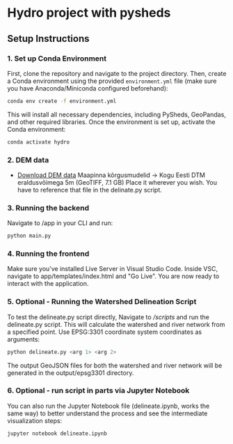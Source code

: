 # Hydro project with pysheds #

## Setup Instructions ##

### 1. Set up Conda Environment ###
First, clone the repository and navigate to the project directory. Then, create a Conda environment using the provided `environment.yml` file (make sure you have Anaconda/Miniconda configured beforehand):

```bash
conda env create -f environment.yml
```
This will install all necessary dependencies, including PySheds, GeoPandas, and other required libraries.
Once the environment is set up, activate the Conda environment:

```bash
conda activate hydro
```


### 2. DEM data ###
- [Download DEM data](https://geoportaal.maaamet.ee/est/Ruumiandmed/Korgusandmed/Laadi-korgusandmed-alla-p614.html) 
Maapinna kõrgusmudelid -> Kogu Eesti DTM eraldusvõimega 5m (GeoTIFF, 7.1 GB)
Place it wherever you wish. You have to reference that file in the delinate.py script.


### 3. Running the backend ###
Navigate to /app in your CLI and run:
```bash
python main.py
```


### 4. Running the frontend ###
Make sure you've installed Live Server in Visual Studio Code. 
Inside VSC, navigate to app/templates/index.html and "Go Live".
You are now ready to interact with the application.


### 5. Optional - Running the Watershed Delineation Script ###
To test the delineate.py script directly, Navigate to _/scripts_ and run the delineate.py script. This will calculate the watershed and river network from a specified point. Use EPSG:3301 coordinate system coordinates as arguments:

```bash
python delineate.py <arg 1> <arg 2>
```
The output GeoJSON files for both the watershed and river network will be generated in the output/epsg3301 directory.


### 6. Optional - run script in parts via Jupyter Notebook ###
You can also run the Jupyter Notebook file (delineate.ipynb, works the same way) to better understand the process and see the intermediate visualization steps:

```bash
jupyter notebook delineate.ipynb
```
